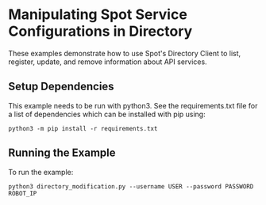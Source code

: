 <!--
Copyright (c) 2021 Boston Dynamics, Inc.  All rights reserved.

Downloading, reproducing, distributing or otherwise using the SDK Software
is subject to the terms and conditions of the Boston Dynamics Software
Development Kit License (20191101-BDSDK-SL).
-->

# Manipulating Spot Service Configurations in Directory

These examples demonstrate how to use Spot's Directory Client to list, register, update, and remove information about API services.

## Setup Dependencies
This example needs to be run with python3. See the requirements.txt file for a list of dependencies which can be installed with pip using:
```
python3 -m pip install -r requirements.txt
```

## Running the Example
To run the example:
```
python3 directory_modification.py --username USER --password PASSWORD ROBOT_IP
```
